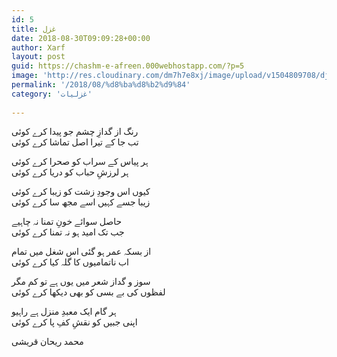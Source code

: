 ```yaml
---
id: 5
title: غزل
date: 2018-08-30T09:09:28+00:00
author: Xarf
layout: post
guid: https://chashm-e-afreen.000webhostapp.com/?p=5
image: 'http://res.cloudinary.com/dm7h7e8xj/image/upload/v1504809708/django_g7djdj.jpg'
permalink: '/2018/08/%d8%ba%d8%b2%d9%84'
category: 'غزلیات'
 
---
```

<span style="font-family: Mehr;">رنگ از گدازِ چشم جو پیدا کرے کوئی</span>  
<span style="font-family: Mehr;">تب جا کے تیرا اصل تماشا کرے کوئی</span>

<span style="font-family: Mehr;">ہر پیاس کے سراب کو صحرا کرے کوئی</span>  
<span style="font-family: Mehr;">ہر لرزشِ حباب کو دریا کرے کوئی</span>

<span style="font-family: Mehr;">کیوں اس وجودِ زشت کو زیبا کرے کوئی</span>  
<span style="font-family: Mehr;">زیبا جسے کہیں اسے مجھ سا کرے کوئی</span>

<span style="font-family: Mehr;">حاصل سوائے خونِ تمنا نہ چاہیے</span>  
<span style="font-family: Mehr;">جب تک امید ہو نہ تمنا کرے کوئی</span>

<span style="font-family: Mehr;">از بسکہ عمر ہو گئی اس شغل میں تمام</span>  
<span style="font-family: Mehr;">اب ناتمامیوں کا گلہ کیا کرے کوئی</span>

<span style="font-family: Mehr;">سوز و گداز شعر میں یوں ہے تو کم مگر</span>  
<span style="font-family: Mehr;">لفظوں کی بے بسی کو بھی دیکھا کرے کوئی</span>

<span style="font-family: Mehr;">ہر گام ایک معبدِ منزل ہے راہیو</span>  
<span style="font-family: Mehr;">اپنی جبیں کو نقشِ کفِ پا کرے کوئی</span>

<span style="font-family: Mehr;">محمد ریحان قریشی</span>